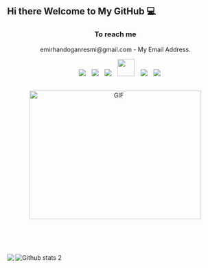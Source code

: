 <h2> Hi there Welcome to My GitHub 💻 </h2>
<h3 align="center"> To reach me </h3>
<p align="center">
emirhandoganresmi@gmail.com - My Email Address.

<div align="center" class="icons-social" style="margin-left: 10px;">
<a style="margin-left: 10px;" target="_blank" href="https://www.linkedin.com/in/emirhan-dogan">
<img src="https://img.icons8.com/doodle/40/000000/linkedin--v2.png"></a>
<a style="margin-left: 10px;" target="_blank" href="https://github.com/Emirhan-Dogan">
<img src="https://img.icons8.com/doodle/40/000000/github--v1.png"></a>
<a style="margin-left: 10px;" target="_blank"
            href="https://stackoverflow.com/users/19950783/emirhan-do%c4%9fan">
<img src="https://img.icons8.com/external-tal-revivo-color-tal-revivo/40/000000/external-stack-overflow-is-a-question-and-answer-site-for-professional-logo-color-tal-revivo.png"></a>
<a style="margin-left: 10px;" target="_blank" href="https://emirhan-dogan.blogspot.com/">
<img src="https://upload.wikimedia.org/wikipedia/commons/b/b9/Blogger_icon_2017.svg" height="40px;"></a>
<a style="margin-left: 10px;" target="_blank" href="https://www.instagram.com/emirhan.dgn3.0/">
<img src="https://img.icons8.com/doodle/40/000000/instagram-new--v2.png"></a>
<a style="margin-left: 10px;" target="_blank" href="https://twitter.com/EmirhanDgnResmi">
<img src="https://img.icons8.com/doodle/1x/twitter-squared--v2.png"></a>
</div>
</p>
<br>
<div align="center">
<a target="_blank" align="center">
<img align="center | top" height="300" width="400" alt="GIF"
            src="https://media.giphy.com/media/SWoSkN6DxTszqIKEqv/giphy.gif">
</a>
</div>
<br>
<pre style="font-size: x-large;">

</pre>

![Github stats 2](https://github-readme-stats.vercel.app/api?username=Emirhan-Dogan&show_icons=true&theme=radical)
<img align="left" src="https://github-readme-stats.vercel.app/api/top-langs/?username=Emirhan-Dogan&amp;layout=compact&theme=radical" />

